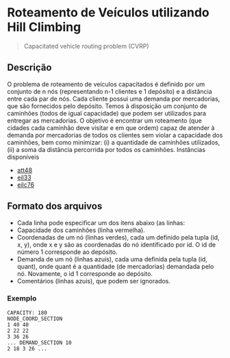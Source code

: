# Roteamento de Veículos utilizando Hill Climbing
> Capacitated vehicle routing problem (CVRP)

## Descrição
O problema de roteamento de veículos capacitados é definido por um conjunto de n nós (representando n-1 clientes e 1 depósito) e a distância entre cada par de nós. Cada cliente possui uma demanda por mercadorias, que são fornecidos pelo depósito. Temos à disposição um conjunto de caminhões (todos de igual capacidade) que podem ser utilizados para entregar as mercadorias. O objetivo é encontrar um roteamento (que cidades cada caminhão deve visitar e em que ordem) capaz de atender à demanda por mercadorias de todos os clientes sem violar a capacidade dos caminhões, bem como minimizar: (i) a quantidade de caminhões utilizados, (ii) a soma da distância percorrida por todos os caminhões.
Instâncias disponíveis
- [att48](CVRP/att48.vrp.txt)
- [eil33](CVRP/eil33.vrp.txt)
- [eilc76](CVRP/eilc76.vrp.txt)


## Formato dos arquivos
- Cada linha pode especificar um dos itens abaixo (as linhas:
- Capacidade dos caminhões (linha vermelha).
- Coordenadas de um nó (linhas verdes), cada um definido pela tupla (id, x, y), onde x e y são as
coordenadas do nó identificado por id. O id de número 1 corresponde ao depósito.
- Demanda de um nó (linhas azuis), cada uma definida pela tupla (id, quant), onde quant é a quantidade
(de mercadorias) demandada pelo nó. Novamente, o id 1 corresponde ao depósito.
- Comentários (linhas azuis), que podem ser ignorados.

### Exemplo

```
CAPACITY: 180
NODE_COORD_SECTION
1 40 40
2 22 22
3 36 26
... DEMAND_SECTION 10
2 18 3 26 ...
```
